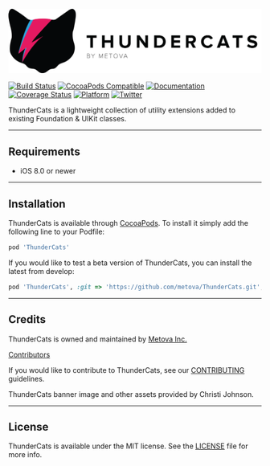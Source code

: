 [![ThunderCats](Assets/ThunderCatsBanner.png)](http://cocoadocs.org/docsets/ThunderCats/)

[![Build Status](https://travis-ci.org/metova/ThunderCats.svg)](https://travis-ci.org/metova/ThunderCats)
[![CocoaPods Compatible](https://img.shields.io/cocoapods/v/ThunderCats.svg)](http://cocoadocs.org/docsets/ThunderCats/)
[![Documentation](https://img.shields.io/cocoapods/metrics/doc-percent/ThunderCats.svg)](http://cocoadocs.org/docsets/ThunderCats/)
[![Coverage Status](https://coveralls.io/repos/github/metova/ThunderCats/badge.svg?branch=master)](https://coveralls.io/github/metova/ThunderCats?branch=master)
[![Platform](https://img.shields.io/cocoapods/p/ThunderCats.svg?style=flat)](http://cocoadocs.org/docsets/ThunderCats)
[![Twitter](https://img.shields.io/badge/twitter-@Metova-3CAC84.svg)](http://twitter.com/metova)

ThunderCats is a lightweight collection of utility extensions added to existing Foundation & UIKit classes.

-----

## Requirements

- iOS 8.0 or newer

-----

## Installation

ThunderCats is available through [CocoaPods](http://cocoapods.org). To install it simply add the following line to your Podfile:

```ruby
pod 'ThunderCats'
```

If you would like to test a beta version of ThunderCats, you can install the latest from develop:

```ruby
pod 'ThunderCats', :git => 'https://github.com/metova/ThunderCats.git', :branch => 'develop'
```

-----

## Credits

ThunderCats is owned and maintained by [Metova Inc.](https://metova.com)

[Contributors](https://github.com/Metova/ThunderCats/graphs/contributors)

If you would like to contribute to ThunderCats, see our [CONTRIBUTING](CONTRIBUTING.md) guidelines.

ThunderCats banner image and other assets provided by Christi Johnson.

-----

## License

ThunderCats is available under the MIT license. See the [LICENSE](LICENSE) file for more info.

